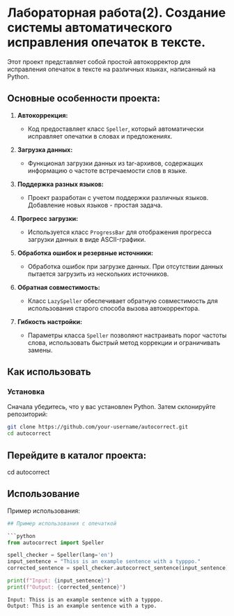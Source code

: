 # Лабораторная работа(2). Создание системы автоматического исправления опечаток в тексте.

Этот проект представляет собой простой автокорректор для исправления опечаток в тексте на различных языках, написанный на Python.


## Основные особенности проекта:

1. **Автокоррекция:**
   - Код предоставляет класс `Speller`, который автоматически исправляет опечатки в словах и предложениях.

2. **Загрузка данных:**
   - Функционал загрузки данных из tar-архивов, содержащих информацию о частоте встречаемости слов в языке.

3. **Поддержка разных языков:**
   - Проект разработан с учетом поддержки различных языков. Добавление новых языков - простая задача.

4. **Прогресс загрузки:**
   - Используется класс `ProgressBar` для отображения прогресса загрузки данных в виде ASCII-графики.

5. **Обработка ошибок и резервные источники:**
   - Обработка ошибок при загрузке данных. При отсутствии данных пытается загрузить из нескольких источников.

6. **Обратная совместимость:**
   - Класс `LazySpeller` обеспечивает обратную совместимость для использования старого способа вызова автокорректора.

7. **Гибкость настройки:**
   - Параметры класса `Speller` позволяют настраивать порог частоты слова, использовать быстрый метод коррекции и ограничивать замены.


## Как использовать

### Установка

Сначала убедитесь, что у вас установлен Python. Затем склонируйте репозиторий:

```bash
git clone https://github.com/your-username/autocorrect.git
cd autocorrect
```
## Перейдите в каталог проекта:
cd autocorrect

## Использование

Пример использования:

```python
## Пример использования с опечаткой

```python
from autocorrect import Speller

spell_checker = Speller(lang='en')
input_sentence = "Thiss is an example sentence with a typppo."
corrected_sentence = spell_checker.autocorrect_sentence(input_sentence)

print(f"Input: {input_sentence}")
print(f"Output: {corrected_sentence}")

```
```
Input: Thiss is an example sentence with a typppo.
Output: This is an example sentence with a typo.
```
